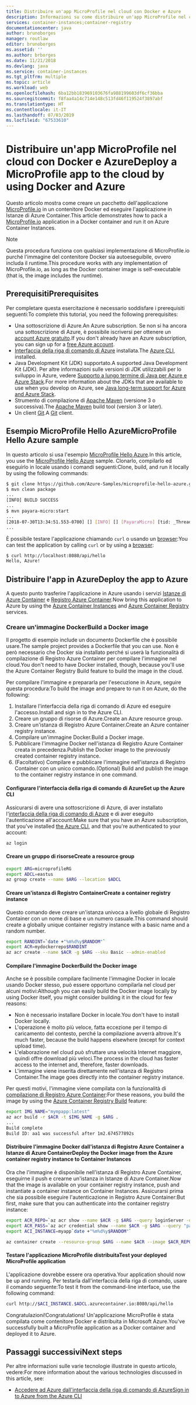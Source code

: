 ```yaml
---
title: Distribuire un'app MicroProfile nel cloud con Docker e Azure
description: Informazioni su come distribuire un'app MicroProfile nel cloud usando Docker e Istanze di Azure Container.
services: container-instances;container-registry
documentationcenter: java
author: brunoborges
manager: routlaw
editor: brunoborges
ms.assetid: ''
ms.author: brborges
ms.date: 11/21/2018
ms.devlang: java
ms.service: container-instances
ms.tgt_pltfrm: multiple
ms.topic: article
ms.workload: web
ms.openlocfilehash: 6ba12bb183969103676fa988199603df6cf36bba
ms.sourcegitcommit: f8faa4a14c714e148c513fd46f119524f3897abf
ms.translationtype: HT
ms.contentlocale: it-IT
ms.lasthandoff: 07/03/2019
ms.locfileid: "67533610"
---
```

# <a name="deploy-a-microprofile-app-to-the-cloud-by-using-docker-and-azure"></a><span data-ttu-id="e4a87-103">Distribuire un'app MicroProfile nel cloud con Docker e Azure</span><span class="sxs-lookup"><span data-stu-id="e4a87-103">Deploy a MicroProfile app to the cloud by using Docker and Azure</span></span>

<span data-ttu-id="e4a87-104">Questo articolo mostra come creare un pacchetto dell'applicazione [MicroProfile.io] in un contenitore Docker ed eseguire l'applicazione in Istanze di Azure Container.</span><span class="sxs-lookup"><span data-stu-id="e4a87-104">This article demonstrates how to pack a [MicroProfile.io] application in a Docker container and run it on Azure Container Instances.</span></span>

> [!NOTE]
> <span data-ttu-id="e4a87-105">Questa procedura funziona con qualsiasi implementazione di MicroProfile.io purché l'immagine del contenitore Docker sia autoeseguibile, ovvero includa il runtime.</span><span class="sxs-lookup"><span data-stu-id="e4a87-105">This procedure works with any implementation of MicroProfile.io, as long as the Docker container image is self-executable (that is, the image includes the runtime).</span></span>

## <a name="prerequisites"></a><span data-ttu-id="e4a87-106">Prerequisiti</span><span class="sxs-lookup"><span data-stu-id="e4a87-106">Prerequisites</span></span>

<span data-ttu-id="e4a87-107">Per completare questa esercitazione è necessario soddisfare i prerequisiti seguenti:</span><span class="sxs-lookup"><span data-stu-id="e4a87-107">To complete this tutorial, you need the following prerequisites:</span></span>

* <span data-ttu-id="e4a87-108">Una sottoscrizione di Azure.</span><span class="sxs-lookup"><span data-stu-id="e4a87-108">An Azure subscription.</span></span> <span data-ttu-id="e4a87-109">Se non si ha ancora una sottoscrizione di Azure, è possibile iscriversi per ottenere un [account Azure gratuito].</span><span class="sxs-lookup"><span data-stu-id="e4a87-109">If you don't already have an Azure subscription, you can sign up for a [free Azure account].</span></span>
* <span data-ttu-id="e4a87-110">[Interfaccia della riga di comando di Azure] installata.</span><span class="sxs-lookup"><span data-stu-id="e4a87-110">The [Azure CLI], installed.</span></span>
* <span data-ttu-id="e4a87-111">Java Development Kit (JDK) supportato.</span><span class="sxs-lookup"><span data-stu-id="e4a87-111">A supported Java Development Kit (JDK).</span></span> <span data-ttu-id="e4a87-112">Per altre informazioni sulle versioni di JDK utilizzabili per lo sviluppo in Azure, vedere [Supporto a lungo termine di Java per Azure e Azure Stack](https://aka.ms/azure-jdks).</span><span class="sxs-lookup"><span data-stu-id="e4a87-112">For more information about the JDKs that are available to use when you develop on Azure, see [Java long-term support for Azure and Azure Stack](https://aka.ms/azure-jdks).</span></span>
* <span data-ttu-id="e4a87-113">Strumento di compilazione di [Apache Maven] (versione 3 o successiva).</span><span class="sxs-lookup"><span data-stu-id="e4a87-113">The [Apache Maven] build tool (version 3 or later).</span></span>
* <span data-ttu-id="e4a87-114">Un client [Git].</span><span class="sxs-lookup"><span data-stu-id="e4a87-114">A [Git] client.</span></span>

## <a name="microprofile-hello-azure-sample"></a><span data-ttu-id="e4a87-115">Esempio MicroProfile Hello Azure</span><span class="sxs-lookup"><span data-stu-id="e4a87-115">MicroProfile Hello Azure sample</span></span>

<span data-ttu-id="e4a87-116">In questo articolo si usa l'esempio [MicroProfile Hello Azure](https://github.com/azure-samples/microprofile-hello-azure).</span><span class="sxs-lookup"><span data-stu-id="e4a87-116">In this article, you use the [MicroProfile Hello Azure](https://github.com/azure-samples/microprofile-hello-azure) sample.</span></span> <span data-ttu-id="e4a87-117">Clonarlo, compilarlo ed eseguirlo in locale usando i comandi seguenti:</span><span class="sxs-lookup"><span data-stu-id="e4a87-117">Clone, build, and run it locally by using the following commands:</span></span>

```bash
$ git clone https://github.com/Azure-Samples/microprofile-hello-azure.git
$ mvn clean package
...
[INFO] BUILD SUCCESS
...
$ mvn payara-micro:start
...
[2018-07-30T13:34:51.553-0700] [] [INFO] [] [PayaraMicro] [tid: _ThreadID=1 _ThreadName=main] [timeMillis: 1532982891553] [levelValue: 800] Payara Micro  5.182 #badassmicrofish (build 303) ready in 10,304 (ms)
...
```

<span data-ttu-id="e4a87-118">È possibile testare l'applicazione chiamando `curl` o usando un [browser](http://localhost:8080/api/hello):</span><span class="sxs-lookup"><span data-stu-id="e4a87-118">You can test the application by calling `curl` or by using a [browser](http://localhost:8080/api/hello):</span></span>

```bash
$ curl http://localhost:8080/api/hello
Hello, Azure!
```

## <a name="deploy-the-app-to-azure"></a><span data-ttu-id="e4a87-119">Distribuire l'app in Azure</span><span class="sxs-lookup"><span data-stu-id="e4a87-119">Deploy the app to Azure</span></span>

<span data-ttu-id="e4a87-120">A questo punto trasferire l'applicazione in Azure usando i servizi [Istanze di Azure Container] e [Registro Azure Container].</span><span class="sxs-lookup"><span data-stu-id="e4a87-120">Now bring this application to Azure by using the [Azure Container Instances] and [Azure Container Registry] services.</span></span>

### <a name="build-a-docker-image"></a><span data-ttu-id="e4a87-121">Creare un'immagine Docker</span><span class="sxs-lookup"><span data-stu-id="e4a87-121">Build a Docker image</span></span>

<span data-ttu-id="e4a87-122">Il progetto di esempio include un documento Dockerfile che è possibile usare.</span><span class="sxs-lookup"><span data-stu-id="e4a87-122">The sample project provides a Dockerfile that you can use.</span></span> <span data-ttu-id="e4a87-123">Non è però necessario che Docker sia installato perché si userà la funzionalità di compilazione di Registro Azure Container per compilare l'immagine nel cloud.</span><span class="sxs-lookup"><span data-stu-id="e4a87-123">You don't need to have Docker installed, though, because you'll use the Azure Container Registry Build feature to build the image in the cloud.</span></span>

<span data-ttu-id="e4a87-124">Per compilare l'immagine e prepararla per l'esecuzione in Azure, seguire questa procedura:</span><span class="sxs-lookup"><span data-stu-id="e4a87-124">To build the image and prepare to run it on Azure, do the following:</span></span>

1. <span data-ttu-id="e4a87-125">Installare l'interfaccia della riga di comando di Azure ed eseguire l'accesso.</span><span class="sxs-lookup"><span data-stu-id="e4a87-125">Install and sign in to the Azure CLI.</span></span>
1. <span data-ttu-id="e4a87-126">Creare un gruppo di risorse di Azure.</span><span class="sxs-lookup"><span data-stu-id="e4a87-126">Create an Azure resource group.</span></span>
1. <span data-ttu-id="e4a87-127">Creare un'istanza di Registro Azure Container.</span><span class="sxs-lookup"><span data-stu-id="e4a87-127">Create an Azure container registry instance.</span></span>
1. <span data-ttu-id="e4a87-128">Compilare un'immagine Docker.</span><span class="sxs-lookup"><span data-stu-id="e4a87-128">Build a Docker image.</span></span>
1. <span data-ttu-id="e4a87-129">Pubblicare l'immagine Docker nell'istanza di Registro Azure Container creata in precedenza.</span><span class="sxs-lookup"><span data-stu-id="e4a87-129">Publish the Docker image to the previously created container registry instance.</span></span>
1. <span data-ttu-id="e4a87-130">(Facoltativo) Compilare e pubblicare l'immagine nell'istanza di Registro Container con un unico comando.</span><span class="sxs-lookup"><span data-stu-id="e4a87-130">(Optional) Build and publish the image to the container registry instance in one command.</span></span>


#### <a name="set-up-the-azure-cli"></a><span data-ttu-id="e4a87-131">Configurare l'interfaccia della riga di comando di Azure</span><span class="sxs-lookup"><span data-stu-id="e4a87-131">Set up the Azure CLI</span></span>

<span data-ttu-id="e4a87-132">Assicurarsi di avere una sottoscrizione di Azure, di aver installato l'[interfaccia della riga di comando di Azure](https://docs.microsoft.com/cli/azure/install-azure-cli?view=azure-cli-latest) e di aver eseguito l'autenticazione all'account:</span><span class="sxs-lookup"><span data-stu-id="e4a87-132">Make sure that you have an Azure subscription, that you've installed [the Azure CLI](https://docs.microsoft.com/cli/azure/install-azure-cli?view=azure-cli-latest), and that you're authenticated to your account:</span></span>

```bash
az login
```

#### <a name="create-a-resource-group"></a><span data-ttu-id="e4a87-133">Creare un gruppo di risorse</span><span class="sxs-lookup"><span data-stu-id="e4a87-133">Create a resource group</span></span>

```bash
export ARG=microprofileRG
export ADCL=eastus
az group create --name $ARG --location $ADCL
```

#### <a name="create-a-container-registry-instance"></a><span data-ttu-id="e4a87-134">Creare un'istanza di Registro Container</span><span class="sxs-lookup"><span data-stu-id="e4a87-134">Create a container registry instance</span></span>

<span data-ttu-id="e4a87-135">Questo comando deve creare un'istanza univoca a livello globale di Registro Container con un nome di base e un numero casuale.</span><span class="sxs-lookup"><span data-stu-id="e4a87-135">This command should create a globally unique container registry instance with a basic name and a random number.</span></span>

```bash
export RANDINT=`date +"%m%d%y$RANDOM"`
export ACR=mydockerrepo$RANDINT
az acr create --name $ACR -g $ARG --sku Basic --admin-enabled
```

#### <a name="build-the-docker-image"></a><span data-ttu-id="e4a87-136">Compilare l'immagine Docker</span><span class="sxs-lookup"><span data-stu-id="e4a87-136">Build the Docker image</span></span>

<span data-ttu-id="e4a87-137">Anche se è possibile compilare facilmente l'immagine Docker in locale usando Docker stesso, può essere opportuno compilarla nel cloud per alcuni motivi:</span><span class="sxs-lookup"><span data-stu-id="e4a87-137">Although you can easily build the Docker image locally by using Docker itself, you might consider building it in the cloud for few reasons:</span></span>

* <span data-ttu-id="e4a87-138">Non è necessario installare Docker in locale.</span><span class="sxs-lookup"><span data-stu-id="e4a87-138">You don't have to install Docker locally.</span></span>
* <span data-ttu-id="e4a87-139">L'operazione è molto più veloce, fatta eccezione per il tempo di caricamento del contesto, perché la compilazione avverrà altrove.</span><span class="sxs-lookup"><span data-stu-id="e4a87-139">It's much faster, because the build happens elsewhere (except for context upload time).</span></span>
* <span data-ttu-id="e4a87-140">L'elaborazione nel cloud può sfruttare una velocità Internet maggiore, quindi offre download più veloci.</span><span class="sxs-lookup"><span data-stu-id="e4a87-140">The process in the cloud has faster access to the internet and, therefore, faster downloads.</span></span>
* <span data-ttu-id="e4a87-141">L'immagine viene inserita direttamente nell'istanza di Registro Container.</span><span class="sxs-lookup"><span data-stu-id="e4a87-141">The image goes directly into the container registry instance.</span></span>

<span data-ttu-id="e4a87-142">Per questi motivi, l'immagine viene compilata con la funzionalità di [compilazione di Registro Azure Container]:</span><span class="sxs-lookup"><span data-stu-id="e4a87-142">For these reasons, you build the image by using the [Azure Container Registry Build] feature:</span></span>

```bash
export IMG_NAME="mympapp:latest"
az acr build -r $ACR -t $IMG_NAME -g $ARG .
...
Build complete
Build ID: aa1 was successful after 1m2.674577892s
```

#### <a name="deploy-the-docker-image-from-the-azure-container-registry-instance-to-container-instances"></a><span data-ttu-id="e4a87-143">Distribuire l'immagine Docker dall'istanza di Registro Azure Container a Istanze di Azure Container</span><span class="sxs-lookup"><span data-stu-id="e4a87-143">Deploy the Docker image from the Azure container registry instance to Container Instances</span></span>

<span data-ttu-id="e4a87-144">Ora che l'immagine è disponibile nell'istanza di Registro Azure Container, eseguirne il push e crearne un'istanza in Istanze di Azure Container.</span><span class="sxs-lookup"><span data-stu-id="e4a87-144">Now that the image is available on your container registry instance, push and instantiate a container instance on Container Instances.</span></span> <span data-ttu-id="e4a87-145">Assicurarsi prima che sia possibile eseguire l'autenticazione in Registro Azure Container:</span><span class="sxs-lookup"><span data-stu-id="e4a87-145">But first, make sure that you can authenticate into the container registry instance:</span></span>

```bash
export ACR_REPO=`az acr show --name $ACR -g $ARG --query loginServer -o tsv`
export ACR_PASS=`az acr credential show --name $ACR -g $ARG --query "passwords[0].value" -o tsv`
export ACI_INSTANCE=myapp`date +"%m%d%y$RANDOM"`

az container create --resource-group $ARG --name $ACR --image $ACR_REPO/$IMG_NAME --cpu 1 --memory 1 --registry-login-server $ACR_REPO --registry-username $ACR --registry-password $ACR_PASS --dns-name-label $ACI_INSTANCE --ports 8080
```

#### <a name="test-your-deployed-microprofile-application"></a><span data-ttu-id="e4a87-146">Testare l'applicazione MicroProfile distribuita</span><span class="sxs-lookup"><span data-stu-id="e4a87-146">Test your deployed MicroProfile application</span></span>

<span data-ttu-id="e4a87-147">L'applicazione dovrebbe essere ora operativa.</span><span class="sxs-lookup"><span data-stu-id="e4a87-147">Your application should now be up and running.</span></span> <span data-ttu-id="e4a87-148">Per testarla dall'interfaccia della riga di comando, usare il comando seguente:</span><span class="sxs-lookup"><span data-stu-id="e4a87-148">To test it from the command-line interface, use the following command:</span></span>

```bash
curl http://$ACI_INSTANCE.$ADCL.azurecontainer.io:8080/api/hello
````

<span data-ttu-id="e4a87-149">Congratulazioni!</span><span class="sxs-lookup"><span data-stu-id="e4a87-149">Congratulations!</span></span> <span data-ttu-id="e4a87-150">Un'applicazione MicroProfile è stata compilata come contenitore Docker e distribuita in Microsoft Azure.</span><span class="sxs-lookup"><span data-stu-id="e4a87-150">You've successfully built a MicroProfile application as a Docker container and deployed it to Azure.</span></span>

## <a name="next-steps"></a><span data-ttu-id="e4a87-151">Passaggi successivi</span><span class="sxs-lookup"><span data-stu-id="e4a87-151">Next steps</span></span>

<span data-ttu-id="e4a87-152">Per altre informazioni sulle varie tecnologie illustrate in questo articolo, vedere:</span><span class="sxs-lookup"><span data-stu-id="e4a87-152">For more information about the various technologies discussed in this article, see:</span></span>

* [<span data-ttu-id="e4a87-153">Accedere ad Azure dall'interfaccia della riga di comando di Azure</span><span class="sxs-lookup"><span data-stu-id="e4a87-153">Sign in to Azure from the Azure CLI</span></span>](/azure/xplat-cli-connect)

<!-- URL List -->

[Compilazione di Registro Azure Container]: https://docs.microsoft.com/azure/container-registry/container-registry-build-overview
[Azure Container Registry Build]: https://docs.microsoft.com/azure/container-registry/container-registry-build-overview
[MicroProfile.io]: https://microprofile.io
[Interfaccia della riga di comando di Azure]: /cli/azure/overview
[Azure CLI]: /cli/azure/overview
[Azure for Java Developers]: https://docs.microsoft.com/java/azure/
[Azure portal]: https://portal.azure.com/
[Account Azure gratuito]: https://azure.microsoft.com/pricing/free-trial/
[free Azure account]: https://azure.microsoft.com/pricing/free-trial/
[Git]: https://github.com/
[Apache Maven]: http://maven.apache.org/
[Java Development Kit (JDK)]: https://aka.ms/azure-jdks
<!-- http://www.oracle.com/technetwork/java/javase/downloads/ -->
[Istanze di Azure Container]: https://docs.microsoft.com/azure/container-instances/
[Azure Container Instances]: https://docs.microsoft.com/azure/container-instances/
[Registro Azure Container]:  https://docs.microsoft.com/azure/container-registry
[Azure Container Registry]:  https://docs.microsoft.com/azure/container-registry
